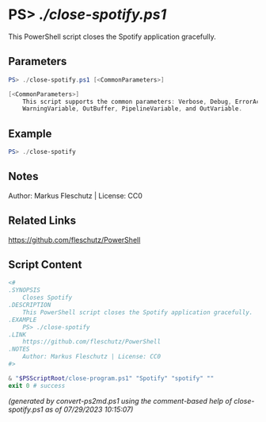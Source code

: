 PS> *./close-spotify.ps1*
====================

This PowerShell script closes the Spotify application gracefully.

Parameters
----------
```powershell
PS> ./close-spotify.ps1 [<CommonParameters>]

[<CommonParameters>]
    This script supports the common parameters: Verbose, Debug, ErrorAction, ErrorVariable, WarningAction, 
    WarningVariable, OutBuffer, PipelineVariable, and OutVariable.
```

Example
-------
```powershell
PS> ./close-spotify

```

Notes
-----
Author: Markus Fleschutz | License: CC0

Related Links
-------------
https://github.com/fleschutz/PowerShell

Script Content
--------------
```powershell
<#
.SYNOPSIS
	Closes Spotify
.DESCRIPTION
	This PowerShell script closes the Spotify application gracefully.
.EXAMPLE
	PS> ./close-spotify
.LINK
	https://github.com/fleschutz/PowerShell
.NOTES
	Author: Markus Fleschutz | License: CC0
#>

& "$PSScriptRoot/close-program.ps1" "Spotify" "spotify" ""
exit 0 # success
```

*(generated by convert-ps2md.ps1 using the comment-based help of close-spotify.ps1 as of 07/29/2023 10:15:07)*
